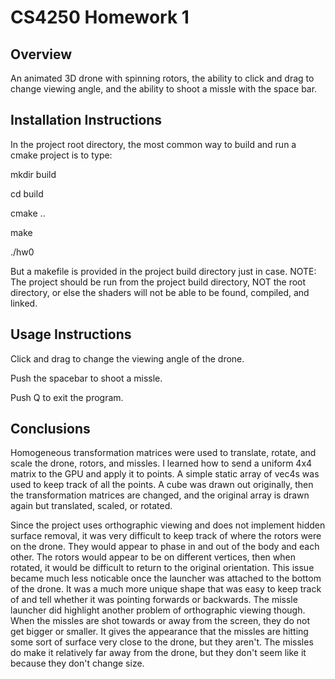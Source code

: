 # CS4250 Homework 1
## Overview
An animated 3D drone with spinning rotors, the ability to click and drag to change viewing angle, and the ability to shoot a missle with the space bar.

## Installation Instructions
In the project root directory, the most common way to build and run a cmake project is to type:

mkdir build

cd build

cmake ..

make

./hw0



But a makefile is provided in the project build directory just in case. NOTE: The project should be run from the project build directory, NOT the root directory, or else the shaders will not be able to be found, compiled, and linked.

## Usage Instructions
Click and drag to change the viewing angle of the drone.

Push the spacebar to shoot a missle.

Push Q to exit the program.

## Conclusions
Homogeneous transformation matrices were used to translate, rotate, and scale the drone, rotors, and missles. I learned how to send a uniform 4x4 matrix to the GPU and apply it to points. A simple static array of vec4s was used to keep track of all the points. A cube was drawn out originally, then the transformation matrices are changed, and the original array is drawn again but translated, scaled, or rotated.

Since the project uses orthographic viewing and does not implement hidden surface removal, it was very difficult to keep track of where the rotors were on the drone. They would appear to phase in and out of the body and each other. The rotors would appear to be on different vertices, then when rotated, it would be difficult to return to the original orientation. This issue became much less noticable once the launcher was attached to the bottom of the drone. It was a much more unique shape that was easy to keep track of and tell whether it was pointing forwards or backwards. The missle launcher did highlight another problem of orthographic viewing though. When the missles are shot towards or away from the screen, they do not get bigger or smaller. It gives the appearance that the missles are hitting some sort of surface very close to the drone, but they aren't. The missles do make it relatively far away from the drone, but they don't seem like it because they don't change size.

